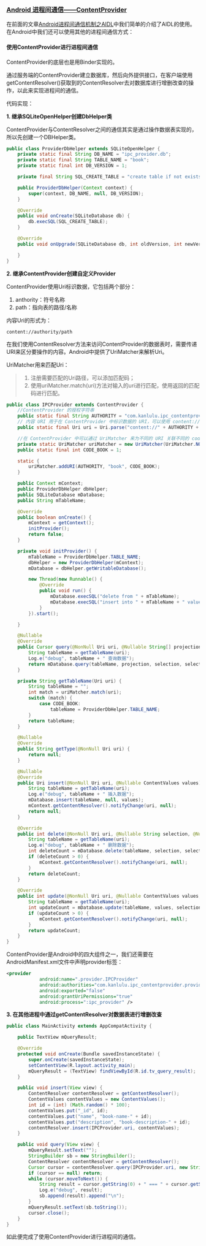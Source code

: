 ﻿### [Android 进程间通信——ContentProvider](https://blog.csdn.net/qq_36046305/article/details/84987765)

在前面的文章[Android进程间通信机制之AIDL](https://blog.csdn.net/qq_36046305/article/details/84769536)中我们简单的介绍了AIDL的使用。在Android中我们还可以使用其他的进程间通信方式：

#### 使用ContentProvider进行进程间通信

ContentProvider的底层也是用Binder实现的。

通过服务端的ContentProvider建立数据库，然后向外提供接口，在客户端使用getContentResolver()获取到的ContentResolver去对数据库进行增删改查的操作，以此来实现进程间的通信。

代码实现：

**1. 继承SQLiteOpenHelper创建DbHelper类**

ContentProvider与ContentResolver之间的通信其实是通过操作数据表实现的，所以先创建一个DBHelper类。

```java
public class ProviderDbHelper extends SQLiteOpenHelper {
    private static final String DB_NAME = "ipc_provider.db";
    private static final String TABLE_NAME = "book";
    private static final int DB_VERSION = 1;

    private final String SQL_CREATE_TABLE = "create table if not exists " + TABLE_NAME + " (_id integer primary key, name TEXT, description TEXT)";

    public ProviderDbHelper(Context context) {
        super(context, DB_NAME, null, DB_VERSION);
    }

    @Override
    public void onCreate(SQLiteDatabase db) {
        db.execSQL(SQL_CREATE_TABLE);
    }

    @Override
    public void onUpgrade(SQLiteDatabase db, int oldVersion, int newVersion) {

    }
}

```



**2. 继承ContentProvider创建自定义Provider**

ContentProvider使用Uri标识数据，它包括两个部分：

1. anthority：符号名称
2. path：指向表的路径/名称

内容Uri的形式为：

`content://authority/path`

在我们使用ContentResolver方法来访问ContentProvider的数据表时，需要传递URI来区分要操作的内容。Android中提供了UriMatcher来解析Uri。

UriMatcher用来匹配Uri：

> 1. 注册需要匹配的Uri路径，可以添加匹配码；
> 2. 使用uriMatcher.match(uri)方法对输入的uri进行匹配，使用返回的匹配码进行匹配。

```java
public class IPCProvider extends ContentProvider {
    //ContentProvider 的授权字符串
    public static final String AUTHORITY = "com.kanlulu.ipc_contentprovider.provider.IPCProvider";
    // 内容 URI 用于在 ContentProvider 中标识数据的 URI，可以使用 content:// + authority 作为 ContentProvider 的 URI
    public static final Uri uri = Uri.parse("content://" + AUTHORITY + "/book");

    //在 ContentProvider 中可以通过 UriMatcher 来为不同的 URI 关联不同的 code，便于后续根据 URI 找到对应的表
    private static UriMatcher uriMatcher = new UriMatcher(UriMatcher.NO_MATCH);
    public static final int CODE_BOOK = 1;

    static {
        uriMatcher.addURI(AUTHORITY, "book", CODE_BOOK);
    }

    public Context mContext;
    public ProviderDbHelper dbHelper;
    public SQLiteDatabase mDatabase;
    public String mTableName;

    @Override
    public boolean onCreate() {
        mContext = getContext();
        initProvider();
        return false;
    }

    private void initProvider() {
        mTableName = ProviderDbHelper.TABLE_NAME;
        dbHelper = new ProviderDbHelper(mContext);
        mDatabase = dbHelper.getWritableDatabase();

        new Thread(new Runnable() {
            @Override
            public void run() {
                mDatabase.execSQL("delete from " + mTableName);
                mDatabase.execSQL("insert into " + mTableName + " values(1,'test_book_name','test_book_desc')");
            }
        }).start();

    }

    @Nullable
    @Override
    public Cursor query(@NonNull Uri uri, @Nullable String[] projection, @Nullable String selection, @Nullable String[] selectionArgs, @Nullable String sortOrder) {
        String tableName = getTableName(uri);
        Log.e("debug", tableName + " 查询数据");
        return mDatabase.query(tableName, projection, selection, selectionArgs, null, sortOrder, null);
    }

    private String getTableName(Uri uri) {
        String tableName = "";
        int match = uriMatcher.match(uri);
        switch (match) {
            case CODE_BOOK:
                tableName = ProviderDbHelper.TABLE_NAME;
        }
        return tableName;
    }

    @Nullable
    @Override
    public String getType(@NonNull Uri uri) {
        return null;
    }

    @Nullable
    @Override
    public Uri insert(@NonNull Uri uri, @Nullable ContentValues values) {
        String tableName = getTableName(uri);
        Log.e("debug", tableName + " 插入数据");
        mDatabase.insert(tableName, null, values);
        mContext.getContentResolver().notifyChange(uri, null);
        return null;
    }

    @Override
    public int delete(@NonNull Uri uri, @Nullable String selection, @Nullable String[] selectionArgs) {
        String tableName = getTableName(uri);
        Log.e("debug", tableName + " 删除数据");
        int deleteCount = mDatabase.delete(tableName, selection, selectionArgs);
        if (deleteCount > 0) {
            mContext.getContentResolver().notifyChange(uri, null);
        }
        return deleteCount;
    }

    @Override
    public int update(@NonNull Uri uri, @Nullable ContentValues values, @Nullable String selection, @Nullable String[] selectionArgs) {
        String tableName = getTableName(uri);
        int updateCount = mDatabase.update(tableName, values, selection, selectionArgs);
        if (updateCount > 0) {
            mContext.getContentResolver().notifyChange(uri, null);
        }
        return updateCount;
    }
}

```

ContentProvider是Android中的四大组件之一，我们还需要在AndroidManifest.xml文件中声明provider标签：

```xml
<provider
            android:name=".provider.IPCProvider"
            android:authorities="com.kanlulu.ipc_contentprovider.provider.IPCProvider"
            android:exported="false"
            android:grantUriPermissions="true"
            android:process=":ipc_provider" />
```

**3. 在其他进程中通过getContentResolver对数据表进行增删改查**

```java
public class MainActivity extends AppCompatActivity {

    public TextView mQueryResult;

    @Override
    protected void onCreate(Bundle savedInstanceState) {
        super.onCreate(savedInstanceState);
        setContentView(R.layout.activity_main);
        mQueryResult = (TextView) findViewById(R.id.tv_query_result);
    }

    public void insert(View view) {
        ContentResolver contentResolver = getContentResolver();
        ContentValues contentValues = new ContentValues();
        int id = (int) (Math.random() * 100);
        contentValues.put("_id", id);
        contentValues.put("name", "book-name-" + id);
        contentValues.put("description", "book-description-" + id);
        contentResolver.insert(IPCProvider.uri, contentValues);
    }

    public void query(View view) {
        mQueryResult.setText("");
        StringBuilder sb = new StringBuilder();
        ContentResolver contentResolver = getContentResolver();
        Cursor cursor = contentResolver.query(IPCProvider.uri, new String[]{"name", "description"}, null, null, null);
        if (cursor == null) return;
        while (cursor.moveToNext()) {
            String result = cursor.getString(0) + " === " + cursor.getString(1);
            Log.e("debug", result);
            sb.append(result).append("\n");
        }
        mQueryResult.setText(sb.toString());
        cursor.close();
    }
}

```

如此便完成了使用ContentProvider进行进程间的通信。

